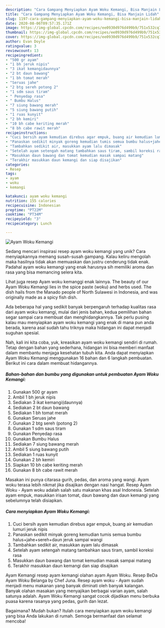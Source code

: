 ```yaml
---
description: "Cara Gampang Menyiapkan Ayam Woku Kemangi, Bisa Manjain Lidah"
title: "Cara Gampang Menyiapkan Ayam Woku Kemangi, Bisa Manjain Lidah"
slug: 1197-cara-gampang-menyiapkan-ayam-woku-kemangi-bisa-manjain-lidah
date: 2020-08-06T09:57:35.171Z
image: https://img-global.cpcdn.com/recipes/ee0930d976d499b9/751x532cq70/ayam-woku-kemangi-foto-resep-utama.jpg
thumbnail: https://img-global.cpcdn.com/recipes/ee0930d976d499b9/751x532cq70/ayam-woku-kemangi-foto-resep-utama.jpg
cover: https://img-global.cpcdn.com/recipes/ee0930d976d499b9/751x532cq70/ayam-woku-kemangi-foto-resep-utama.jpg
author: Evan Doyle
ratingvalue: 3
reviewcount: 13
recipeingredient:
- "500 gr ayam"
- "1 bh jeruk nipis"
- "3 ikat kemangidaunnya"
- "2 bt daun bawang"
- "1 bh tomat merah"
- "Seruas jahe"
- "2 btg sereh potong 2"
- "1 sdm saus tiram"
- " Penyedap rasa"
- " Bumbu Halus"
- "7 siung bawang merah"
- "5 siung bawang putih"
- "1 ruas kunyit"
- "2 bh kemiri"
- "10 bh cabe keriting merah"
- "8 bh cabe rawit merah"
recipeinstructions:
- "Cuci bersih ayam kemudian direbus agar empuk, buang air kemudian lumuri jeruk nipis"
- "Panaskan sedikit minyak goreng kemudian tumis semua bumbu halus+jahe+sereh+daun jeruk sampai wangi"
- "Tambahkan sedikit air, masukkan ayam lalu dimasak"
- "Setelah ayam setengah matang tambahkan saus tiram, sambil koreksi rasa"
- "Masukkan daun bawang dan tomat kemudian masak sampai matang"
- "Terakhir masukkan daun kemangi dan siap disajikan"
categories:
- Resep
tags:
- ayam
- woku
- kemangi

katakunci: ayam woku kemangi 
nutrition: 155 calories
recipecuisine: Indonesian
preptime: "PT22M"
cooktime: "PT34M"
recipeyield: "3"
recipecategory: Lunch

---
```



![Ayam Woku Kemangi](https://img-global.cpcdn.com/recipes/ee0930d976d499b9/751x532cq70/ayam-woku-kemangi-foto-resep-utama.jpg)

Sedang mencari inspirasi resep ayam woku kemangi yang unik? Cara menyiapkannya memang susah-susah gampang. Kalau keliru mengolah maka hasilnya tidak akan memuaskan dan justru cenderung tidak enak. Padahal ayam woku kemangi yang enak harusnya sih memiliki aroma dan rasa yang bisa memancing selera kita.

Lihat juga resep Ayam woku kemanggi enak lainnya. The beauty of our Ayam Woku Kemangi lies in the spice paste (woku) and herbs used. The dish hails from the Manado people of North Sulawesi in Indonesia, and was originally made as a spicy fish dish.

Ada beberapa hal yang sedikit banyak berpengaruh terhadap kualitas rasa dari ayam woku kemangi, mulai dari jenis bahan, kedua pemilihan bahan segar sampai cara membuat dan menghidangkannya. Tak perlu pusing kalau mau menyiapkan ayam woku kemangi yang enak di mana pun anda berada, karena asal sudah tahu triknya maka hidangan ini dapat menjadi suguhan spesial.


Nah, kali ini kita coba, yuk, kreasikan ayam woku kemangi sendiri di rumah. Tetap dengan bahan yang sederhana, hidangan ini bisa memberi manfaat dalam membantu menjaga kesehatan tubuh kita. Anda dapat menyiapkan Ayam Woku Kemangi menggunakan 16 bahan dan 6 langkah pembuatan. Berikut ini cara dalam membuat hidangannya.

<!--inarticleads1-->

##### Bahan-bahan dan bumbu yang digunakan untuk pembuatan Ayam Woku Kemangi:

1. Gunakan 500 gr ayam
1. Ambil 1 bh jeruk nipis
1. Sediakan 3 ikat kemangi(daunnya)
1. Sediakan 2 bt daun bawang
1. Sediakan 1 bh tomat merah
1. Gunakan Seruas jahe
1. Gunakan 2 btg sereh (potong 2)
1. Gunakan 1 sdm saus tiram
1. Gunakan  Penyedap rasa
1. Gunakan  Bumbu Halus
1. Sediakan 7 siung bawang merah
1. Ambil 5 siung bawang putih
1. Sediakan 1 ruas kunyit
1. Gunakan 2 bh kemiri
1. Siapkan 10 bh cabe keriting merah
1. Gunakan 8 bh cabe rawit merah


Masakan ini punya citarasa gurih, pedas, dan aroma yang wangi. Ayam woku terasa lebih nikmat jika disajikan dengan nasi hangat. Resep Ayam Woku - Ayam woku adalah salah satu makanan khas asal Indonesia. Setelah ayam empuk, masukkan irisan tomat, daun bawang dan daun kemangi yang sebelumnya telah disiapkan. 

<!--inarticleads2-->

##### Cara menyiapkan Ayam Woku Kemangi:

1. Cuci bersih ayam kemudian direbus agar empuk, buang air kemudian lumuri jeruk nipis
1. Panaskan sedikit minyak goreng kemudian tumis semua bumbu halus+jahe+sereh+daun jeruk sampai wangi
1. Tambahkan sedikit air, masukkan ayam lalu dimasak
1. Setelah ayam setengah matang tambahkan saus tiram, sambil koreksi rasa
1. Masukkan daun bawang dan tomat kemudian masak sampai matang
1. Terakhir masukkan daun kemangi dan siap disajikan


Ayam Kemangi resep ayam kemangi olahan ayam Ayam Woku. Resep BeDa Ayam Woku Belanga by Chef Juna. Resep ayam woku - Ayam sudah menjadi menu makanan yang banyak diminati oleh banyak kalangan. Banyak olahan masakan yang menyajikan berbagai varian ayam, salah satunya adalah. Ayam Woku Kemangi sangat cocok dijadikan menu berbuka puasa karena rasanya yang pedas, gurih dan lezat. 

Bagaimana? Mudah bukan? Itulah cara menyiapkan ayam woku kemangi yang bisa Anda lakukan di rumah. Semoga bermanfaat dan selamat mencoba!
